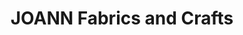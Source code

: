 ---
title: "JOANN Fabrics and Crafts"
url: /westminster-city-center/joann-fabrics-and-crafts/
shop: Basteln
---